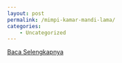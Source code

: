 ```yaml
---
layout: post
permalink: /mimpi-kamar-mandi-lama/
categories:
    - Uncategorized
---
```


[Baca Selengkapnya](/04)